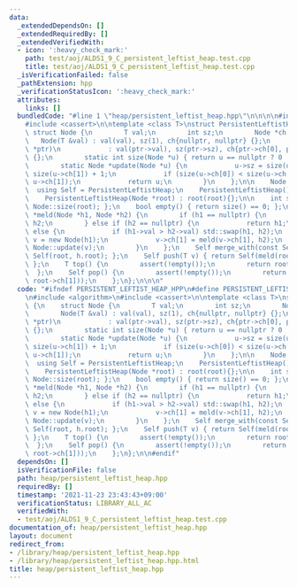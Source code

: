 ```yaml
---
data:
  _extendedDependsOn: []
  _extendedRequiredBy: []
  _extendedVerifiedWith:
  - icon: ':heavy_check_mark:'
    path: test/aoj/ALDS1_9_C_persistent_leftist_heap.test.cpp
    title: test/aoj/ALDS1_9_C_persistent_leftist_heap.test.cpp
  _isVerificationFailed: false
  _pathExtension: hpp
  _verificationStatusIcon: ':heavy_check_mark:'
  attributes:
    links: []
  bundledCode: "#line 1 \"heap/persistent_leftist_heap.hpp\"\n\n\n\n#include <algorithm>\n\
    #include <cassert>\n\ntemplate <class T>\nstruct PersistentLeftistHeap {\n   \
    \ struct Node {\n        T val;\n        int sz;\n        Node *ch[2];\n     \
    \   Node(T &val) : val(val), sz(1), ch{nullptr, nullptr} {};\n        Node(Node\
    \ *ptr)\n            : val(ptr->val), sz(ptr->sz), ch{ptr->ch[0], ptr->ch[1]}\
    \ {};\n        static int size(Node *u) { return u == nullptr ? 0 : u->sz; };\n\
    \        static Node *update(Node *u) {\n            u->sz = size(u->ch[0]) +\
    \ size(u->ch[1]) + 1;\n            if (size(u->ch[0]) < size(u->ch[1])) std::swap(u->ch[0],\
    \ u->ch[1]);\n            return u;\n        }\n    };\n\n    Node *root;\n  \
    \  using Self = PersistentLeftistHeap;\n    PersistentLeftistHeap() = default;\n\
    \    PersistentLeftistHeap(Node *root) : root(root){};\n\n    int size() { return\
    \ Node::size(root); };\n    bool empty() { return size() == 0; };\n\n    Node\
    \ *meld(Node *h1, Node *h2) {\n        if (h1 == nullptr) {\n            return\
    \ h2;\n        } else if (h2 == nullptr) {\n            return h1;\n        }\
    \ else {\n            if (h1->val > h2->val) std::swap(h1, h2);\n            auto\
    \ v = new Node(h1);\n            v->ch[1] = meld(v->ch[1], h2);\n            return\
    \ Node::update(v);\n        }\n    };\n    Self merge_with(const Self h) { return\
    \ Self(root, h.root); };\n    Self push(T v) { return Self(meld(root, new Node(v)));\
    \ };\n    T top() {\n        assert(!empty());\n        return root->val;\n  \
    \  };\n    Self pop() {\n        assert(!empty());\n        return Self(meld(root->ch[0],\
    \ root->ch[1]));\n    };\n};\n\n\n"
  code: "#ifndef PERSISTENT_LEFTIST_HEAP_HPP\n#define PERSISTENT_LEFTIST_HEAP_HPP\n\
    \n#include <algorithm>\n#include <cassert>\n\ntemplate <class T>\nstruct PersistentLeftistHeap\
    \ {\n    struct Node {\n        T val;\n        int sz;\n        Node *ch[2];\n\
    \        Node(T &val) : val(val), sz(1), ch{nullptr, nullptr} {};\n        Node(Node\
    \ *ptr)\n            : val(ptr->val), sz(ptr->sz), ch{ptr->ch[0], ptr->ch[1]}\
    \ {};\n        static int size(Node *u) { return u == nullptr ? 0 : u->sz; };\n\
    \        static Node *update(Node *u) {\n            u->sz = size(u->ch[0]) +\
    \ size(u->ch[1]) + 1;\n            if (size(u->ch[0]) < size(u->ch[1])) std::swap(u->ch[0],\
    \ u->ch[1]);\n            return u;\n        }\n    };\n\n    Node *root;\n  \
    \  using Self = PersistentLeftistHeap;\n    PersistentLeftistHeap() = default;\n\
    \    PersistentLeftistHeap(Node *root) : root(root){};\n\n    int size() { return\
    \ Node::size(root); };\n    bool empty() { return size() == 0; };\n\n    Node\
    \ *meld(Node *h1, Node *h2) {\n        if (h1 == nullptr) {\n            return\
    \ h2;\n        } else if (h2 == nullptr) {\n            return h1;\n        }\
    \ else {\n            if (h1->val > h2->val) std::swap(h1, h2);\n            auto\
    \ v = new Node(h1);\n            v->ch[1] = meld(v->ch[1], h2);\n            return\
    \ Node::update(v);\n        }\n    };\n    Self merge_with(const Self h) { return\
    \ Self(root, h.root); };\n    Self push(T v) { return Self(meld(root, new Node(v)));\
    \ };\n    T top() {\n        assert(!empty());\n        return root->val;\n  \
    \  };\n    Self pop() {\n        assert(!empty());\n        return Self(meld(root->ch[0],\
    \ root->ch[1]));\n    };\n};\n\n#endif"
  dependsOn: []
  isVerificationFile: false
  path: heap/persistent_leftist_heap.hpp
  requiredBy: []
  timestamp: '2021-11-23 23:43:43+09:00'
  verificationStatus: LIBRARY_ALL_AC
  verifiedWith:
  - test/aoj/ALDS1_9_C_persistent_leftist_heap.test.cpp
documentation_of: heap/persistent_leftist_heap.hpp
layout: document
redirect_from:
- /library/heap/persistent_leftist_heap.hpp
- /library/heap/persistent_leftist_heap.hpp.html
title: heap/persistent_leftist_heap.hpp
---
```

